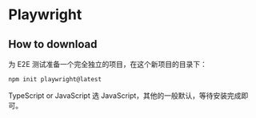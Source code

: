 # Playwright

## How to download

为 E2E 测试准备一个完全独立的项目，在这个新项目的目录下：

```bash
npm init playwright@latest
```

TypeScript or JavaScript 选 JavaScript，其他的一般默认，等待安装完成即可。

